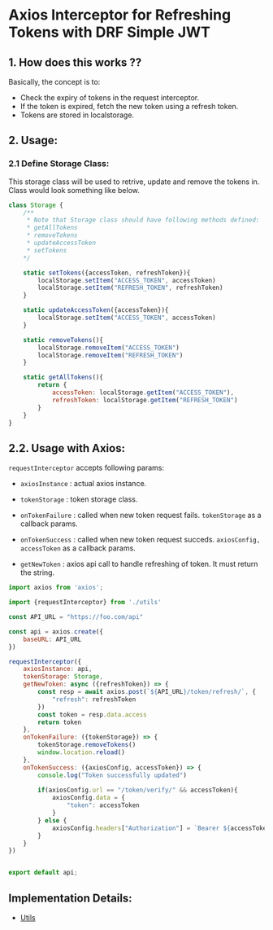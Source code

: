 # Axios Interceptor for Refreshing Tokens with DRF Simple JWT

## 1. How does this works ??

Basically, the concept is to:
- Check the expiry of tokens in the request interceptor.
- If the token is expired, fetch the new token using a refresh token.
- Tokens are stored in localstorage.

## 2. Usage:

### 2.1 Define Storage Class:

This storage class will be used to retrive, update and remove the tokens in. Class would look something like below.

```js
class Storage {
    /**
     * Note that Storage class should have following methods defined:
     * getAllTokens
     * removeTokens
     * updateAccessToken
     * setTokens
    */

    static setTokens({accessToken, refreshToken}){
        localStorage.setItem("ACCESS_TOKEN", accessToken)
        localStorage.setItem("REFRESH_TOKEN", refreshToken)
    }

    static updateAccessToken({accessToken}){
        localStorage.setItem("ACCESS_TOKEN", accessToken)
    }

    static removeTokens(){
        localStorage.removeItem("ACCESS_TOKEN")
        localStorage.removeItem("REFRESH_TOKEN")
    }

    static getAllTokens(){
        return {
            accessToken: localStorage.getItem("ACCESS_TOKEN"),
            refreshToken: localStorage.getItem("REFRESH_TOKEN")
        }
    }
}
```

## 2.2. Usage with Axios:

``requestInterceptor`` accepts following params:

- ``axiosInstance`` : actual axios instance.

- ``tokenStorage`` : token storage class.

- ``onTokenFailure`` : called when new token request fails. ``tokenStorage`` as a callback params.

- ``onTokenSuccess`` : called when new token request succeds. ``axiosConfig, accessToken`` as a callback params.

- ``getNewToken`` : axios api call to handle refreshing of token. It must return the string.

```js
import axios from 'axios';

import {requestInterceptor} from './utils'

const API_URL = "https://foo.com/api"

const api = axios.create({
    baseURL: API_URL
})

requestInterceptor({
    axiosInstance: api,
    tokenStorage: Storage,
    getNewToken: async ({refreshToken}) => {
        const resp = await axios.post(`${API_URL}/token/refresh/`, {
            "refresh": refreshToken
        })
        const token = resp.data.access
        return token
    },
    onTokenFailure: ({tokenStorage}) => {
        tokenStorage.removeTokens()
        window.location.reload()
    },
    onTokenSuccess: ({axiosConfig, accessToken}) => {
        console.log("Token successfully updated")
    
        if(axiosConfig.url == "/token/verify/" && accessToken){
            axiosConfig.data = {
                "token": accessToken
            }
        } else {
            axiosConfig.headers["Authorization"] = `Bearer ${accessToken}`;
        }
    }
})


export default api;
```

## Implementation Details:

- [Utils](./src/services/utils.jsx)
